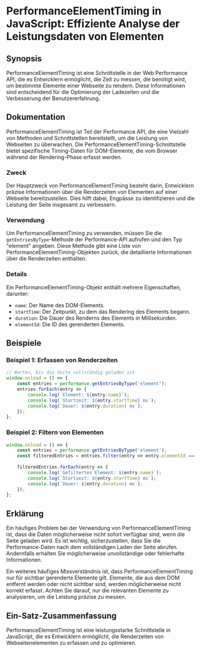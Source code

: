 <!--
Meta Description: # PerformanceElementTiming in JavaScript: Effiziente Analyse der Leistungsdaten von Elementen ## Synopsis PerformanceElementTiming ist eine Schnittste...
Meta Keywords: die, der, performanceelementtiming, von, entry
-->

# PerformanceElementTiming in JavaScript: Effiziente Analyse der Leistungsdaten von Elementen

## Synopsis
PerformanceElementTiming ist eine Schnittstelle in der Web Performance API, die es Entwicklern ermöglicht, die Zeit zu messen, die benötigt wird, um bestimmte Elemente einer Webseite zu rendern. Diese Informationen sind entscheidend für die Optimierung der Ladezeiten und die Verbesserung der Benutzererfahrung.

## Dokumentation
PerformanceElementTiming ist Teil der Performance API, die eine Vielzahl von Methoden und Schnittstellen bereitstellt, um die Leistung von Webseiten zu überwachen. Die PerformanceElementTiming-Schnittstelle bietet spezifische Timing-Daten für DOM-Elemente, die vom Browser während der Rendering-Phase erfasst werden.

### Zweck
Der Hauptzweck von PerformanceElementTiming besteht darin, Entwicklern präzise Informationen über die Renderzeiten von Elementen auf einer Webseite bereitzustellen. Dies hilft dabei, Engpässe zu identifizieren und die Leistung der Seite insgesamt zu verbessern.

### Verwendung
Um PerformanceElementTiming zu verwenden, müssen Sie die `getEntriesByType`-Methode der Performance-API aufrufen und den Typ "element" angeben. Diese Methode gibt eine Liste von PerformanceElementTiming-Objekten zurück, die detaillierte Informationen über die Renderzeiten enthalten.

### Details
Ein PerformanceElementTiming-Objekt enthält mehrere Eigenschaften, darunter:
- `name`: Der Name des DOM-Elements.
- `startTime`: Der Zeitpunkt, zu dem das Rendering des Elements begann.
- `duration`: Die Dauer des Renderns des Elements in Millisekunden.
- `elementId`: Die ID des gerenderten Elements.

## Beispiele

### Beispiel 1: Erfassen von Renderzeiten
```javascript
// Warten, bis die Seite vollständig geladen ist
window.onload = () => {
    const entries = performance.getEntriesByType('element');
    entries.forEach(entry => {
        console.log(`Element: ${entry.name}`);
        console.log(`Startzeit: ${entry.startTime} ms`);
        console.log(`Dauer: ${entry.duration} ms`);
    });
};
```

### Beispiel 2: Filtern von Elementen
```javascript
window.onload = () => {
    const entries = performance.getEntriesByType('element');
    const filteredEntries = entries.filter(entry => entry.elementId === 'meinElement');
    
    filteredEntries.forEach(entry => {
        console.log(`Gefiltertes Element: ${entry.name}`);
        console.log(`Startzeit: ${entry.startTime} ms`);
        console.log(`Dauer: ${entry.duration} ms`);
    });
};
```

## Erklärung
Ein häufiges Problem bei der Verwendung von PerformanceElementTiming ist, dass die Daten möglicherweise nicht sofort verfügbar sind, wenn die Seite geladen wird. Es ist wichtig, sicherzustellen, dass Sie die Performance-Daten nach dem vollständigen Laden der Seite abrufen. Andernfalls erhalten Sie möglicherweise unvollständige oder fehlerhafte Informationen.

Ein weiteres häufiges Missverständnis ist, dass PerformanceElementTiming nur für sichtbar gerenderte Elemente gilt. Elemente, die aus dem DOM entfernt werden oder nicht sichtbar sind, werden möglicherweise nicht korrekt erfasst. Achten Sie darauf, nur die relevanten Elemente zu analysieren, um die Leistung präzise zu messen.

## Ein-Satz-Zusammenfassung
PerformanceElementTiming ist eine leistungsstarke Schnittstelle in JavaScript, die es Entwicklern ermöglicht, die Renderzeiten von Webseitenelementen zu erfassen und zu optimieren.